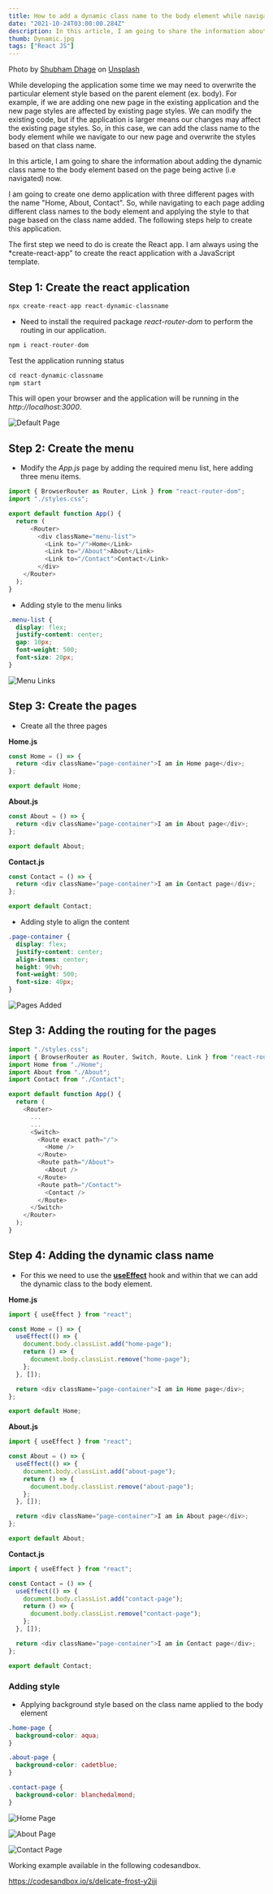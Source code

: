 ```yaml
---
title: How to add a dynamic class name to the body element while navigating the page?
date: "2021-10-24T03:00:00.284Z"
description: In this article, I am going to share the information about adding the dynamic class name to the body element based on the page is active (i.e navigated) now...
thumb: Dynamic.jpg
tags: ["React JS"]
---
```


<div class="photo-details">Photo by <a href="https://unsplash.com/@theshubhamdhage?utm_source=unsplash&utm_medium=referral&utm_content=creditCopyText">Shubham Dhage</a> on <a href="https://unsplash.com/s/photos/dynamic?utm_source=unsplash&utm_medium=referral&utm_content=creditCopyText">Unsplash</a></div>  
  
While developing the application some time we may need to overwrite the particular element style based on the parent element (ex. body). For example, if we are adding one new page in the existing application and the new page styles are affected by existing page styles. We can modify the existing code, but if the application is larger means our changes may affect the existing page styles. So, in this case, we can add the class name to the body element while we navigate to our new page and overwrite the styles based on that class name.

In this article, I am going to share the information about adding the dynamic class name to the body element based on the page being active (i.e navigated) now.

I am going to create one demo application with three different pages with the name "Home, About, Contact". So, while navigating to each page adding different class names to the body element and applying the style to that page based on the class name added. The following steps help to create this application.

The first step we need to do is create the React app. I am always using the *create-react-app" to create the react application with a JavaScript template.

## Step 1: Create the react application

```js
npx create-react-app react-dynamic-classname

```

* Need to install the required package *react-router-dom* to perform the routing in our application.

```js
npm i react-router-dom
```

Test the application running status

```js
cd react-dynamic-classname
npm start
```

This will open your browser and the application will be running in the *http://localhost:3000*.

![Default Page](./InitialPage.png)

## Step 2: Create the menu

* Modify the *App.js* page by adding the required menu list, here adding three menu items.

```js
import { BrowserRouter as Router, Link } from "react-router-dom";
import "./styles.css";

export default function App() {
  return (
      <Router>
        <div className="menu-list">
          <Link to="/">Home</Link>
          <Link to="/About">About</Link>
          <Link to="/Contact">Contact</Link>
        </div>
    </Router>
  );
}

```
* Adding style to the menu links

```css
.menu-list {
  display: flex;
  justify-content: center;
  gap: 10px;
  font-weight: 500;
  font-size: 20px;
}
```

![Menu Links](./MenuLinks.png)

## Step 3: Create the pages

* Create all the three pages

**Home.js**

```js
const Home = () => {
  return <div className="page-container">I am in Home page</div>;
};

export default Home;

```

**About.js**

```js
const About = () => {
  return <div className="page-container">I am in About page</div>;
};

export default About;

```

**Contact.js**

```js
const Contact = () => {
  return <div className="page-container">I am in Contact page</div>;
};

export default Contact;

```
* Adding style to align the content

```css
.page-container {
  display: flex;
  justify-content: center;
  align-items: center;
  height: 90vh;
  font-weight: 500;
  font-size: 40px;
}
```

![Pages Added](./PageAdded.png)

## Step 3: Adding the routing for the pages

```js
import "./styles.css";
import { BrowserRouter as Router, Switch, Route, Link } from "react-router-dom";
import Home from "./Home";
import About from "./About";
import Contact from "./Contact";

export default function App() {
  return (
    <Router>
      ...
      ...
      <Switch>
        <Route exact path="/">
          <Home />
        </Route>
        <Route path="/About">
          <About />
        </Route>
        <Route path="/Contact">
          <Contact />
        </Route>
      </Switch>
    </Router>
  );
}

```

## Step 4: Adding the dynamic class name

* For this we need to use the [**useEffect**](https://reactjs.org/docs/hooks-effect.html) hook and within that we can add the dynamic class to the body element.

**Home.js**

```js
import { useEffect } from "react";

const Home = () => {
  useEffect(() => {
    document.body.classList.add("home-page");
    return () => {
      document.body.classList.remove("home-page");
    };
  }, []);

  return <div className="page-container">I am in Home page</div>;
};

export default Home;

```

**About.js**

```js
import { useEffect } from "react";

const About = () => {
  useEffect(() => {
    document.body.classList.add("about-page");
    return () => {
      document.body.classList.remove("about-page");
    };
  }, []);

  return <div className="page-container">I am in About page</div>;
};

export default About;

```
**Contact.js**

```js
import { useEffect } from "react";

const Contact = () => {
  useEffect(() => {
    document.body.classList.add("contact-page");
    return () => {
      document.body.classList.remove("contact-page");
    };
  }, []);

  return <div className="page-container">I am in Contact page</div>;
};

export default Contact;

```

### Adding style

- Applying background style based on the class name applied to the body element

```css
.home-page {
  background-color: aqua;
}

.about-page {
  background-color: cadetblue;
}

.contact-page {
  background-color: blanchedalmond;
}
```
![Home Page](./HomePage.png)

![About Page](./AboutPage.png)

![Contact Page](./ContactPage.png)

Working example available in the following codesandbox.

https://codesandbox.io/s/delicate-frost-y2iji